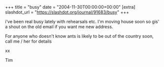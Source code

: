 +++
title = "busy"
date = "2004-11-30T00:00:00+00:00"
[extra]
slashdot_url = "https://slashdot.org/journal/91683/busy"
+++

<p>i've been real busy lately with rehearsals etc. I'm moving house soon so gis' a shout on the old email if you want me new address.</p>
<p>For anyone who doesn't know ants is likely to be out of the country soon, call me / her for details</p>
<p>xx</p>
<p>Tim</p>


